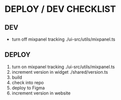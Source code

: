 # DEPLOY / DEV CHECKLIST

## DEV
- turn off mixpanel tracking ./ui-src/utils/mixpanel.ts

## DEPLOY
1. turn on mixpanel tracking ./ui-src/utils/mixpanel.ts
2. increment version in widget ./shared/version.ts
3. build
4. check into repo
5. deploy to Figma
6. increment version in website